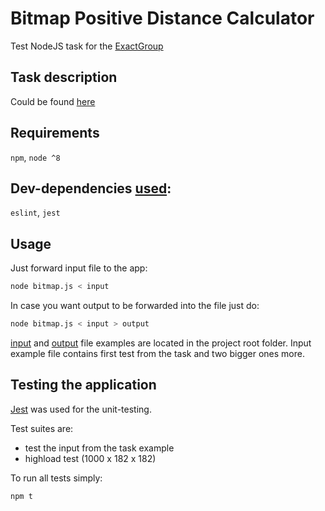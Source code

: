 # Bitmap Positive Distance Calculator
Test NodeJS task for the [ExactGroup](http://exactgroup.pl/)

## Task description
Could be found [here](TASK.md)

## Requirements
`npm`, `node ^8`

## Dev-dependencies [used](package.json):
`eslint`, `jest`

## Usage
Just forward input file to the app:
```bash
node bitmap.js < input
```

In case you want output to be forwarded into the file just do:
```bash
node bitmap.js < input > output
```

[input](input) and [output](output) file examples are located in the project root folder. Input example file contains first test from the task and two bigger ones more.

## Testing the application
[Jest](https://jestjs.io/) was used for the unit-testing. 

Test suites are: 
- test the input from the task example 
- highload test (1000 x 182 x 182)

To run all tests simply:
```bash
npm t
```